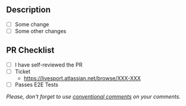 ## Description

- [ ] Some change
- [ ] Some other changes

## PR Checklist

- [ ] I have self-reviewed the PR
- [ ] Ticket
  - <https://livesport.atlassian.net/browse/XXX-XXX>
- [ ] Passes E2E Tests

_Please, don't forget to use [conventional comments](https://conventionalcomments.org/) on your comments._